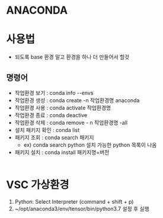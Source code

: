 # ANACONDA

# 사용법
  - 되도록 base 환경 말고 환경을 하나 더 만들어서 할것
  ## 명령어
  - 작업환경 보기 : conda info --envs
  - 작업환경 생성 : conda create -n 작업환경명 anaconda
  - 작업환경 사용 : conda activate 작업환경명
  - 작업환경 종료 : conda deactive
  - 작업환경 삭제 : conda remove - n 작업환경명 -all
  - 설치 패키지 확인 : conda list 
  - 패키지 조회 : conda search 패키지
    - ex) conda search python 설치 가능한 python 목록이 나옴
  - 패키지 설치 : conda install 패키지명=버전
<br/></br>

# VSC 가상환경 
  1. Python: Select Interpreter (command + shift + p)
  2. ~/opt/anaconda3/env/tensor/bin/python3.7 설정 후 실행

